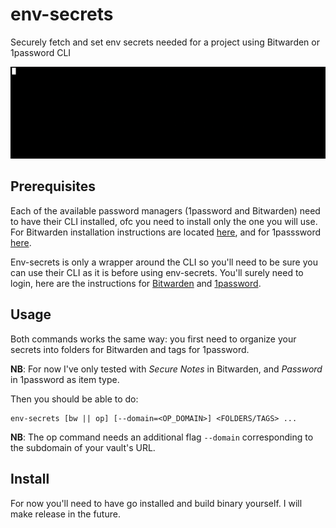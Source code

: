 # env-secrets
Securely fetch and set env secrets needed for a project using Bitwarden or 1password CLI

![](img/env-secrets_bw.gif)

## Prerequisites

Each of the available password managers (1password and Bitwarden) need to have their CLI installed, ofc you need to install only the one you will use. For Bitwarden installation instructions are located [here](https://github.com/bitwarden/cli#downloadinstall), and for 1passsword [here](https://support.1password.com/command-line-getting-started/#set-up-the-command-line-tool).

Env-secrets is only a wrapper around the CLI so you'll need to be sure you can use their CLI as it is before using env-secrets. You'll surely need to login, here are the instructions for [Bitwarden](https://help.bitwarden.com/article/cli/#session-management) and [1password](https://support.1password.com/command-line-getting-started/#get-started-with-the-command-line-tool).

## Usage

Both commands works the same way: you first need to organize your secrets into folders for Bitwarden and tags for 1password.

**NB**: For now I've only tested with *Secure Notes* in Bitwarden, and *Password* in 1password as item type.

Then you should be able to do:
```shell
env-secrets [bw || op] [--domain=<OP_DOMAIN>] <FOLDERS/TAGS> ...
```

**NB**: The op command needs an additional flag `--domain` corresponding to the subdomain of your vault's URL.

## Install

For now you'll need to have go installed and build binary yourself. I will make release in the future.